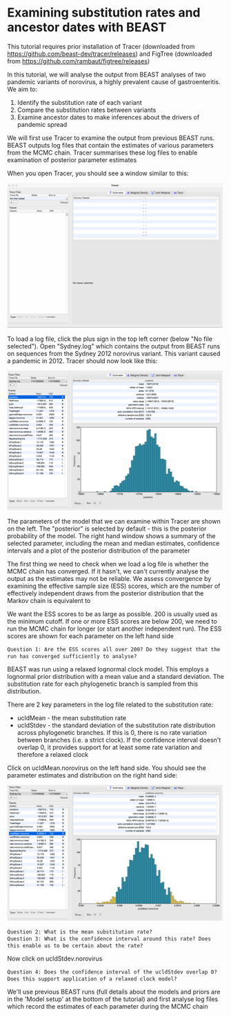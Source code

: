# Examining substitution rates and ancestor dates with BEAST

This tutorial requires prior installation of Tracer (downloaded from https://github.com/beast-dev/tracer/releases) and FigTree (downloaded from https://github.com/rambaut/figtree/releases)

In this tutorial, we will analyse the output from BEAST analyses of two pandemic variants of norovirus, a highly prevalent cause of gastroenteritis. We aim to:
1) Identify the substitution rate of each variant
2) Compare the substitution rates between variants
3) Examine ancestor dates to make inferences about the drivers of pandemic spread

We will first use Tracer to examine the output from previous BEAST runs. BEAST outputs log files that contain the estimates of various parameters from the MCMC chain. Tracer summarises these log files to enable examination of posterior parameter estimates

When you open Tracer, you should see a window similar to this:

<img src="_figures/tracer_initial.png" width = "500">

To load a log file, click the plus sign in the top left corner (below "No file selected"). Open "Sydney.log" which contains the output from BEAST runs on sequences from the Sydney 2012 norovirus variant. This variant caused a pandemic in 2012. Tracer should now look like this:

<img src="_figures/tracer_loaded.png" width = "500">

The parameters of the model that we can examine within Tracer are shown on the left. The "posterior" is selected by default - this is the posterior probability of the model. The right hand window shows a summary of the selected parameter, including the mean and median estimates, confidence intervals and a plot of the posterior distribution of the parameter

The first thing we need to check when we load a log file is whether the MCMC chain has converged. If it hasn't, we can't currently analyse the output as the estimates may not be reliable. We assess convergence by examining the effective sample size (ESS) scores, which are the number of effectively independent draws from the posterior distribution that the Markov chain is equivalent to

We want the ESS scores to be as large as possible. 200 is usually used as the minimum cutoff. If one or more ESS scores are below 200, we need to run the MCMC chain for longer (or start another independent run). The ESS scores are shown for each parameter on the left hand side

```
Question 1: Are the ESS scores all over 200? Do they suggest that the run has converged sufficiently to analyse?
```

BEAST was run using a relaxed lognormal clock model. This employs a lognormal prior distribution with a mean value and a standard deviation. The substitution rate for each phylogenetic branch is sampled from this distribution.

There are 2 key parameters in the log file related to the substitution rate:
* ucldMean - the mean substitution rate
* ucldStdev - the standard deviation of the substitution rate distribution across phylogenetic branches. If this is 0, there is no rate variation between branches (i.e. a strict clock). If the confidence interval doesn't overlap 0, it provides support for at least some rate variation and therefore a relaxed clock

Click on ucldMean.norovirus on the left hand side. You should see the parameter estimates and distribution on the right hand side:

<img src="_figures/tracer_ucldMean.png" width = "500">

```
Question 2: What is the mean substitution rate?
Question 3: What is the confidence interval around this rate? Does this enable us to be certain about the rate?
```

Now click on ucldStdev.norovirus

```
Question 4: Does the confidence interval of the ucldStdev overlap 0? Does this support application of a relaxed clock model?
```

We'll use previous BEAST runs (full details about the models and priors are in the 'Model setup' at the bottom of the tutorial) and first analyse log files which record the estimates of each parameter during the MCMC chain
